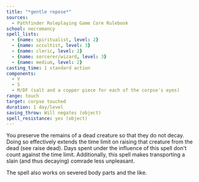 ```yaml
---
title: "*gentle repose*"
sources:
  - Pathfinder Roleplaying Game Core Rulebook
school: necromancy
spell_lists:
  - {name: spiritualist, level: 2}
  - {name: occultist, level: 3}
  - {name: cleric, level: 2}
  - {name: sorcerer/wizard, level: 3}
  - {name: medium, level: 2}
casting_time: 1 standard action
components:
  - V
  - S
  - M/DF (salt and a copper piece for each of the corpse's eyes)
range: touch
target: corpse touched
duration: 1 day/level
saving_throw: Will negates (object)
spell_resistance: yes (object)
---
```


You preserve the remains of a dead creature so that they do not decay. Doing so effectively extends the time limit on raising that creature from the dead (see raise dead). Days spent under the influence of this spell don't count against the time limit. Additionally, this spell makes transporting a slain (and thus decaying) comrade less unpleasant.

The spell also works on severed body parts and the like.

